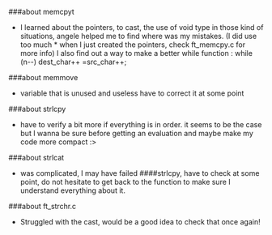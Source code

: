 ###about memcpyt
- I learned about the pointers, to cast, the use of void type in those kind of situations, angele helped me to 
  find where was my mistakes. (I did use too much * when I just created the pointers, check ft_memcpy.c for more
  info) I also find out a way to make a better while function : while (n--) dest_char++ =src_char++;

###about memmove
- variable that is unused and useless have to correct it at some point

###about strlcpy
- have to verify a bit more if everything is in order. it seems to be the case but I wanna be sure before getting an evaluation and maybe make my code more compact :>

###about strlcat
- was complicated, I may have failed ####strlcpy, have to check at some point, do not hesitate to get back to the function to make sure I understand everything about it.

###about ft_strchr.c
- Struggled with the cast, would be a good idea to check that once again!
